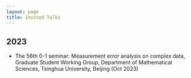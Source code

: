 ```yaml
---
layout: page
title: Invited Talks
---
```


## 2023 ##

- The 56th 0-1 seminar: Measurement error analysis on complex data, Graduate Student Working Group, Department of Mathematical Sciences, Tsinghua University, Beijing (Oct 2023)
